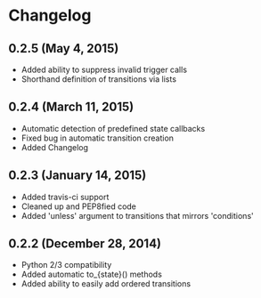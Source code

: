 # Changelog

## 0.2.5 (May 4, 2015)
- Added ability to suppress invalid trigger calls
- Shorthand definition of transitions via lists

## 0.2.4 (March 11, 2015)
- Automatic detection of predefined state callbacks
- Fixed bug in automatic transition creation
- Added Changelog

## 0.2.3 (January 14, 2015)
- Added travis-ci support
- Cleaned up and PEP8fied code
- Added 'unless' argument to transitions that mirrors 'conditions'

## 0.2.2 (December 28, 2014)
- Python 2/3 compatibility
- Added automatic to_{state}() methods
- Added ability to easily add ordered transitions
